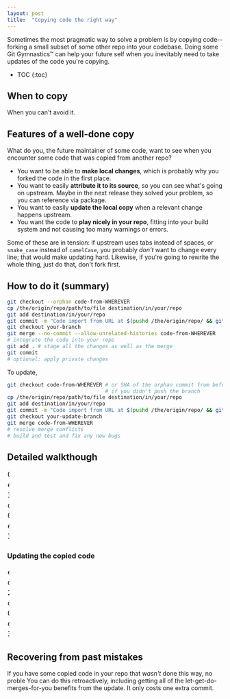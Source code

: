 ```yaml
---
layout: post
title:  "Copying code the right way"
---
```


Sometimes the most pragmatic way to solve a problem is by copying code--forking a small subset of some other repo into your codebase.
Doing some Git&nbsp;Gymnastics™ can help your future self when you inevitably need to take updates of the code you're copying.

* TOC
{:toc}

## When to copy

When you can't avoid it.

## Features of a well-done copy

What do you, the future maintainer of some code, want to see when you encounter some code that was copied from another repo?

* You want to be able to **make local changes**, which is probably why you forked the code in the first place.
* You want to easily **attribute it to its source**, so you can see what's going on upstream. Maybe in the next release they solved your problem, so you can reference via package.
* You want to easily **update the local copy** when a relevant change happens upstream.
* You want the code to **play nicely in your repo**, fitting into your build system and not causing too many warnings or errors.

Some of these are in tension: if upstream uses tabs instead of spaces, or `snake_case` instead of `camelCase`, you probably _don't_ want to change every line; that would make updating hard. Likewise, if you're going to rewrite the whole thing, just do that, don't fork first.

## How to do it (summary)

```bash
git checkout --orphan code-from-WHEREVER
cp /the/origin/repo/path/to/file destination/in/your/repo
git add destination/in/your/repo
git commit -m "Code import from URL at $(pushd /the/origin/repo/ && git rev-parse HEAD)"
git checkout your-branch
git merge --no-commit --allow-unrelated-histories code-from-WHEREVER
# integrate the code into your repo
git add . # stage all the changes as well as the merge
git commit
# optional: apply private changes
```

To update,

```bash
git checkout code-from-WHEREVER # or SHA of the orphan commit from before
                                # if you didn't push the branch
cp /the/origin/repo/path/to/file destination/in/your/repo
git add destination/in/your/repo
git commit -m "Code import from URL at $(pushd /the/origin/repo/ && git rev-parse HEAD)"
git checkout your-update-branch
git merge code-from-WHEREVER
# resolve merge conflicts
# build and test and fix any new bugs
```

## Detailed walkthough



<meta charset="UTF-8">
<style type="text/css">
        @font-face {
            font-family: "Atlassian Icons";
            src: url(http://aui-cdn.atlassian.com/aui-adg/5.9.6/css/fonts/atlassian-icons.eot);
            src: url(http://aui-cdn.atlassian.com/aui-adg/5.9.6/css/fonts/atlassian-icons.eot?#iefix) format("embedded-opentype"), url(http://aui-cdn.atlassian.com/aui-adg/5.9.6/css/fonts/atlassian-icons.woff) format("woff"), url(http://aui-cdn.atlassian.com/aui-adg/5.9.6/css/fonts/atlassian-icons.ttf) format("truetype"), url(http://aui-cdn.atlassian.com/aui-adg/5.9.6/css/fonts/atlassian-icons.svg#atlassian-icons) format("svg");
            font-weight: normal;
            font-style: normal;
        }
        #bit-booster-tbl, #bit-booster-tbl * { line-height: 1.0; font-family: monospace; border-spacing: 0; margin:0; border: 0; padding: 0; font-size: 16px;}
        #bit-booster-tbl span.icon { font-family: "Atlassian Icons"; font-size: 16px; padding-left: 2px; }
        #bit-booster-tbl td.d { font-style: italic; color: darkgray; padding-left: 0.7em; white-space: nowrap; }
        #bit-booster-tbl td.commit { padding: 4px 1px; }
</style>
<!-- http://bit-booster.com/graph.html  DATA WAS:
04b9584|3b7ae0b ef18410| (feature-branch-importing-code)
ef18410|| (import-from-magic)
3b7ae0b||
-->
<table id="bit-booster-tbl" style="width: 1%;">
    <tbody>
        <tr>
            <td rowspan="99999" style="vertical-align: top;">
                <svg
                    xmlns:xlink="http://www.w3.org/1999/xlink" width="39" height="69" text-rendering="optimizeLegibility" style="border: 0px; margin: 0px; padding: 0;" id="bit-booster">
                    <path d="M9,11C8,37.25,25,19.75,24,35" stroke-width="2" stroke-opacity="1" opacity="1" fill="none" stroke="#79c753"></path>
                    <path d="M9,11L9,59" stroke-width="2" stroke-opacity="1" opacity="1" stroke="#034f84"></path>
                    <path d="M24,35L24,35" stroke-width="2" stroke-opacity="1" opacity="1" stroke="#79c753"></path>
                    <circle id="C_3b7ae0b" cx="9" cy="59" r="4" fill="#034f84" stroke="none"></circle>
                    <circle id="C_ef18410" cx="24" cy="35" r="4" fill="#79c753" stroke="none"></circle>
                    <circle id="C_04b9584" cx="9" cy="11" r="4" fill="#034f84" stroke="none"></circle>
                </svg>
            </td>
            <td style="width: 99%; vertical-align: top;"></td>
        </tr>
        <tr id="T_04b9584" data-commitid="04b9584">
            <td class="commit">04b9584</td>
            <td class="d"> feature-branch-importing-code
                <span class="icon"></span>
            </td>
            <td></td>
            <td></td>
        </tr>
        <tr id="T_ef18410" data-commitid="ef18410">
            <td class="commit">ef18410</td>
            <td class="d"> import-from-magic
                <span class="icon"></span>
            </td>
            <td></td>
            <td></td>
        </tr>
        <tr id="T_3b7ae0b" data-commitid="3b7ae0b">
            <td class="commit">3b7ae0b</td>
            <td></td>
            <td></td>
            <td></td>
        </tr>
    </tbody>
</table>

<meta charset="UTF-8">
<style type="text/css">
        @font-face {
            font-family: "Atlassian Icons";
            src: url(http://aui-cdn.atlassian.com/aui-adg/5.9.6/css/fonts/atlassian-icons.eot);
            src: url(http://aui-cdn.atlassian.com/aui-adg/5.9.6/css/fonts/atlassian-icons.eot?#iefix) format("embedded-opentype"), url(http://aui-cdn.atlassian.com/aui-adg/5.9.6/css/fonts/atlassian-icons.woff) format("woff"), url(http://aui-cdn.atlassian.com/aui-adg/5.9.6/css/fonts/atlassian-icons.ttf) format("truetype"), url(http://aui-cdn.atlassian.com/aui-adg/5.9.6/css/fonts/atlassian-icons.svg#atlassian-icons) format("svg");
            font-weight: normal;
            font-style: normal;
        }
        #bit-booster-tbl, #bit-booster-tbl * { line-height: 1.0; font-family: monospace; border-spacing: 0; margin:0; border: 0; padding: 0; font-size: 16px;}
        #bit-booster-tbl span.icon { font-family: "Atlassian Icons"; font-size: 16px; padding-left: 2px; }
        #bit-booster-tbl td.d { font-style: italic; color: darkgray; padding-left: 0.7em; white-space: nowrap; }
        #bit-booster-tbl td.commit { padding: 4px 1px; }
</style>
<!-- http://bit-booster.com/graph.html  DATA WAS:
d01fc24|3b7ae0b 04b9584| (HEAD -> master)
04b9584|3b7ae0b ef18410| (feature-branch-importing-code)
ef18410|| (import-from-magic)
3b7ae0b||
-->
<table id="bit-booster-tbl" style="width: 1%;">
    <tbody>
        <tr>
            <td rowspan="99999" style="vertical-align: top;">
                <svg
                    xmlns:xlink="http://www.w3.org/1999/xlink" width="54" height="93" text-rendering="optimizeLegibility" style="border: 0px; margin: 0px; padding: 0;" id="bit-booster">
                    <path d="M9,11C8,37.25,25,19.75,24,35" stroke-width="2" stroke-opacity="1" opacity="1" fill="none" stroke="#79c753"></path>
                    <path d="M39,59C40,85.25,8,67.75,9,83" stroke-width="2" stroke-opacity="1" opacity="1" fill="none" stroke="#f7786b"></path>
                    <path d="M24,35C23,61.25,40,43.75,39,59" stroke-width="2" stroke-opacity="1" opacity="1" fill="none" stroke="#f7786b"></path>
                    <path d="M39,59L39,59" stroke-width="2" stroke-opacity="1" opacity="1" stroke="#f7786b"></path>
                    <path d="M24,35L24,59" stroke-width="2" stroke-opacity="1" opacity="1" stroke="#79c753"></path>
                    <path d="M9,11L9,83" stroke-width="2" stroke-opacity="1" opacity="1" stroke="#034f84"></path>
                    <path d="M24,35L24,35" stroke-width="2" stroke-opacity="1" opacity="1" stroke="#79c753"></path>
                    <circle id="C_3b7ae0b" cx="9" cy="83" r="4" fill="#034f84" stroke="none"></circle>
                    <circle id="C_ef18410" cx="24" cy="59" r="4" fill="#79c753" stroke="none"></circle>
                    <circle id="C_04b9584" cx="24" cy="35" r="4" fill="#79c753" stroke="none"></circle>
                    <circle id="C_d01fc24" cx="9" cy="11" r="4" fill="#034f84" stroke="none"></circle>
                </svg>
            </td>
            <td style="width: 99%; vertical-align: top;"></td>
        </tr>
        <tr id="T_d01fc24" data-commitid="d01fc24">
            <td class="commit">d01fc24</td>
            <td class="d"> HEAD -&gt; master
                <span class="icon"></span>
            </td>
            <td></td>
            <td></td>
        </tr>
        <tr id="T_04b9584" data-commitid="04b9584">
            <td class="commit">04b9584</td>
            <td class="d"> feature-branch-importing-code
                <span class="icon"></span>
            </td>
            <td></td>
            <td></td>
        </tr>
        <tr id="T_ef18410" data-commitid="ef18410">
            <td class="commit">ef18410</td>
            <td class="d"> import-from-magic
                <span class="icon"></span>
            </td>
            <td></td>
            <td></td>
        </tr>
        <tr id="T_3b7ae0b" data-commitid="3b7ae0b">
            <td class="commit">3b7ae0b</td>
            <td></td>
            <td></td>
            <td></td>
        </tr>
    </tbody>
</table>

### Updating the copied code

<meta charset="UTF-8">
<style type="text/css">
        @font-face {
            font-family: "Atlassian Icons";
            src: url(http://aui-cdn.atlassian.com/aui-adg/5.9.6/css/fonts/atlassian-icons.eot);
            src: url(http://aui-cdn.atlassian.com/aui-adg/5.9.6/css/fonts/atlassian-icons.eot?#iefix) format("embedded-opentype"), url(http://aui-cdn.atlassian.com/aui-adg/5.9.6/css/fonts/atlassian-icons.woff) format("woff"), url(http://aui-cdn.atlassian.com/aui-adg/5.9.6/css/fonts/atlassian-icons.ttf) format("truetype"), url(http://aui-cdn.atlassian.com/aui-adg/5.9.6/css/fonts/atlassian-icons.svg#atlassian-icons) format("svg");
            font-weight: normal;
            font-style: normal;
        }
        #bit-booster-tbl, #bit-booster-tbl * { line-height: 1.0; font-family: monospace; border-spacing: 0; margin:0; border: 0; padding: 0; font-size: 16px;}
        #bit-booster-tbl span.icon { font-family: "Atlassian Icons"; font-size: 16px; padding-left: 2px; }
        #bit-booster-tbl td.d { font-style: italic; color: darkgray; padding-left: 0.7em; white-space: nowrap; }
        #bit-booster-tbl td.commit { padding: 4px 1px; }
</style>
<!-- http://bit-booster.com/graph.html  DATA WAS:
e774365|d01fc24 ddd564c| (HEAD -> master)
ddd564c|d01fc24 2e478a8| (update-magic-copy)
2e478a8|ef18410| (import-from-magic)
d01fc24|3b7ae0b 04b9584|
04b9584|3b7ae0b ef18410| (feature-branch-importing-code)
ef18410||
3b7ae0b||
-->
<table id="bit-booster-tbl" style="width: 1%;">
    <tbody>
        <tr>
            <td rowspan="99999" style="vertical-align: top;">
                <svg
                    xmlns:xlink="http://www.w3.org/1999/xlink" width="54" height="165" text-rendering="optimizeLegibility" style="border: 0px; margin: 0px; padding: 0;" id="bit-booster">
                    <path d="M9,11C8,37.25,25,19.75,24,35" stroke-width="2" stroke-opacity="1" opacity="1" fill="none" stroke="#79c753"></path>
                    <path d="M24,35C23,61.25,40,43.75,39,59" stroke-width="2" stroke-opacity="1" opacity="1" fill="none" stroke="#f7786b"></path>
                    <path d="M24,59C25,85.25,8,67.75,9,83" stroke-width="2" stroke-opacity="1" opacity="1" fill="none" stroke="#79c753"></path>
                    <path d="M39,107C40,133.25,23,115.75,24,131" stroke-width="2" stroke-opacity="1" opacity="1" fill="none" stroke="#f7786b"></path>
                    <path d="M9,83C8,109.25,25,91.75,24,107" stroke-width="2" stroke-opacity="1" opacity="1" fill="none" stroke="#79c753"></path>
                    <path d="M39,131C40,157.25,8,139.75,9,155" stroke-width="2" stroke-opacity="1" opacity="1" fill="none" stroke="#f7786b"></path>
                    <path d="M24,107C23,133.25,40,115.75,39,131" stroke-width="2" stroke-opacity="1" opacity="1" fill="none" stroke="#f7786b"></path>
                    <path d="M39,131L39,131" stroke-width="2" stroke-opacity="1" opacity="1" stroke="#f7786b"></path>
                    <path d="M24,107L24,131" stroke-width="2" stroke-opacity="1" opacity="1" stroke="#79c753"></path>
                    <path d="M9,83L9,155" stroke-width="2" stroke-opacity="1" opacity="1" stroke="#034f84"></path>
                    <path d="M24,107L24,107" stroke-width="2" stroke-opacity="1" opacity="1" stroke="#79c753"></path>
                    <path d="M39,59L39,107" stroke-width="2" stroke-opacity="1" opacity="1" stroke="#f7786b"></path>
                    <path d="M24,35L24,59" stroke-width="2" stroke-opacity="1" opacity="1" stroke="#79c753"></path>
                    <path d="M39,59L39,59" stroke-width="2" stroke-opacity="1" opacity="1" stroke="#f7786b"></path>
                    <path d="M9,11L9,83" stroke-width="2" stroke-opacity="1" opacity="1" stroke="#034f84"></path>
                    <path d="M24,35L24,35" stroke-width="2" stroke-opacity="1" opacity="1" stroke="#79c753"></path>
                    <circle id="C_3b7ae0b" cx="9" cy="155" r="4" fill="#034f84" stroke="none"></circle>
                    <circle id="C_ef18410" cx="24" cy="131" r="4" fill="#f7786b" stroke="none"></circle>
                    <circle id="C_04b9584" cx="24" cy="107" r="4" fill="#79c753" stroke="none"></circle>
                    <circle id="C_d01fc24" cx="9" cy="83" r="4" fill="#034f84" stroke="none"></circle>
                    <circle id="C_2e478a8" cx="39" cy="59" r="4" fill="#f7786b" stroke="none"></circle>
                    <circle id="C_ddd564c" cx="24" cy="35" r="4" fill="#79c753" stroke="none"></circle>
                    <circle id="C_e774365" cx="9" cy="11" r="4" fill="#034f84" stroke="none"></circle>
                </svg>
            </td>
            <td style="width: 99%; vertical-align: top;"></td>
        </tr>
        <tr id="T_e774365" data-commitid="e774365">
            <td class="commit">e774365</td>
            <td class="d"> HEAD -&gt; master
                <span class="icon"></span>
            </td>
            <td></td>
            <td></td>
        </tr>
        <tr id="T_ddd564c" data-commitid="ddd564c">
            <td class="commit">ddd564c</td>
            <td class="d"> update-magic-copy
                <span class="icon"></span>
            </td>
            <td></td>
            <td></td>
        </tr>
        <tr id="T_2e478a8" data-commitid="2e478a8">
            <td class="commit">2e478a8</td>
            <td class="d"> import-from-magic
                <span class="icon"></span>
            </td>
            <td></td>
            <td></td>
        </tr>
        <tr id="T_d01fc24" data-commitid="d01fc24">
            <td class="commit">d01fc24</td>
            <td></td>
            <td></td>
            <td></td>
        </tr>
        <tr id="T_04b9584" data-commitid="04b9584">
            <td class="commit">04b9584</td>
            <td class="d"> feature-branch-importing-code
                <span class="icon"></span>
            </td>
            <td></td>
            <td></td>
        </tr>
        <tr id="T_ef18410" data-commitid="ef18410">
            <td class="commit">ef18410</td>
            <td></td>
            <td></td>
            <td></td>
        </tr>
        <tr id="T_3b7ae0b" data-commitid="3b7ae0b">
            <td class="commit">3b7ae0b</td>
            <td></td>
            <td></td>
            <td></td>
        </tr>
    </tbody>
</table>

## Recovering from past mistakes

If you have some copied code in your repo that _wasn't_ done this way, no proble You can do this retroactively, including getting all of the let-get-do-merges-for-you benefits from the update. It only costs one extra commit.

